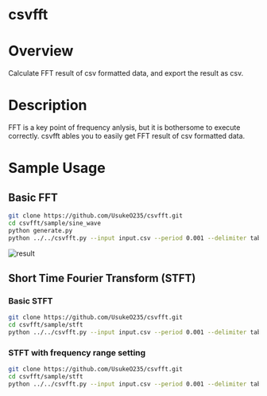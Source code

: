# csvfft

# Overview
Calculate FFT result of csv formatted data, and export the result as csv.

# Description
FFT is a key point of frequency anlysis, but it is bothersome to execute correctly. csvfft ables you to easily get FFT result of csv formatted data.

# Sample Usage
## Basic FFT
```bash
git clone https://github.com/UsukeO235/csvfft.git
cd csvfft/sample/sine_wave
python generate.py
python ../../csvfft.py --input input.csv --period 0.001 --delimiter tab --name --figure --column 2
```
![result](https://user-images.githubusercontent.com/63541132/135855217-2945add7-6a81-421d-9cc4-55214e1bffe1.png)

## Short Time Fourier Transform (STFT)
### Basic STFT
```bash
git clone https://github.com/UsukeO235/csvfft.git
cd csvfft/sample/stft
python ../../csvfft.py --input input.csv --period 0.001 --delimiter tab --name --figure --column 2 --overlap 180 --frame 200 --stft
```
### STFT with frequency range setting
```bash
git clone https://github.com/UsukeO235/csvfft.git
cd csvfft/sample/stft
python ../../csvfft.py --input input.csv --period 0.001 --delimiter tab --name --figure --column 2 --overlap 180 --frame 200 --stft --range 80.0 250.0
```

